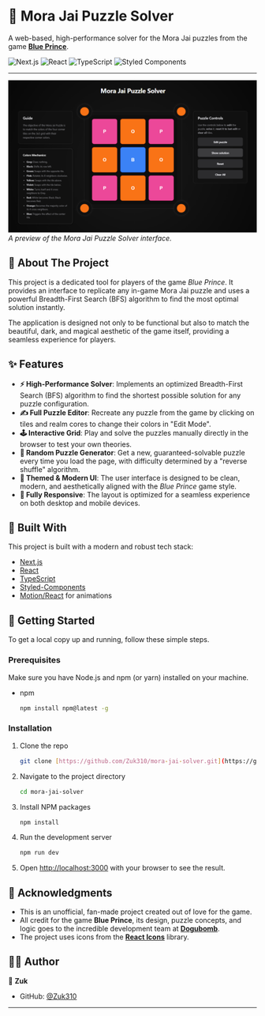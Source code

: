 # 🧩 Mora Jai Puzzle Solver

A web-based, high-performance solver for the Mora Jai puzzles from the game **[Blue Prince](https://store.steampowered.com/app/1528630/Blue_Prince/)**.

![Next.js](https://img.shields.io/badge/Next-black?style=for-the-badge&logo=next.js&logoColor=white)
![React](https://img.shields.io/badge/React-20232A?style=for-the-badge&logo=react&logoColor=61DAFB)
![TypeScript](https://img.shields.io/badge/TypeScript-007ACC?style=for-the-badge&logo=typescript&logoColor=white)
![Styled Components](https://img.shields.io/badge/styled--components-DB7093?style=for-the-badge&logo=styled-components&logoColor=white)

---

![Application Screenshot](./public/screenshot.png)
_A preview of the Mora Jai Puzzle Solver interface._

## 📖 About The Project

This project is a dedicated tool for players of the game _Blue Prince_. It provides an interface to replicate any in-game Mora Jai puzzle and uses a powerful Breadth-First Search (BFS) algorithm to find the most optimal solution instantly.

The application is designed not only to be functional but also to match the beautiful, dark, and magical aesthetic of the game itself, providing a seamless experience for players.

## ✨ Features

- **⚡ High-Performance Solver**: Implements an optimized Breadth-First Search (BFS) algorithm to find the shortest possible solution for any puzzle configuration.
- **✍️ Full Puzzle Editor**: Recreate any puzzle from the game by clicking on tiles and realm cores to change their colors in "Edit Mode".
- **🕹️ Interactive Grid**: Play and solve the puzzles manually directly in the browser to test your own theories.
- **🔮 Random Puzzle Generator**: Get a new, guaranteed-solvable puzzle every time you load the page, with difficulty determined by a "reverse shuffle" algorithm.
- **🎨 Themed & Modern UI**: The user interface is designed to be clean, modern, and aesthetically aligned with the _Blue Prince_ game style.
- **📱 Fully Responsive**: The layout is optimized for a seamless experience on both desktop and mobile devices.

## 🚀 Built With

This project is built with a modern and robust tech stack:

- [Next.js](https://nextjs.org/)
- [React](https://reactjs.org/)
- [TypeScript](https://www.typescriptlang.org/)
- [Styled-Components](https://styled-components.com/)
- [Motion/React](https://motion.dev/react) for animations

## 🔧 Getting Started

To get a local copy up and running, follow these simple steps.

### Prerequisites

Make sure you have Node.js and npm (or yarn) installed on your machine.

- npm
  ```sh
  npm install npm@latest -g
  ```

### Installation

1.  Clone the repo
    ```sh
    git clone [https://github.com/Zuk310/mora-jai-solver.git](https://github.com/Zuk310/mora-jai-solver.git)
    ```
2.  Navigate to the project directory
    ```sh
    cd mora-jai-solver
    ```
3.  Install NPM packages
    ```sh
    npm install
    ```
4.  Run the development server
    ```sh
    npm run dev
    ```
5.  Open [http://localhost:3000](http://localhost:3000) with your browser to see the result.

## 🙏 Acknowledgments

- This is an unofficial, fan-made project created out of love for the game.
- All credit for the game **Blue Prince**, its design, puzzle concepts, and logic goes to the incredible development team at **[Dogubomb](https://twitter.com/dogubomb)**.
- The project uses icons from the **[React Icons](https://react-icons.github.io/react-icons/)** library.

## 👨‍💻 Author

👤 **Zuk**

- GitHub: [@Zuk310](https://github.com/Zuk310)

---
